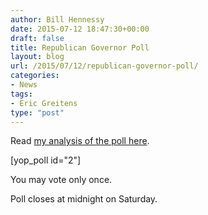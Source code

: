 ```yaml
---
author: Bill Hennessy
date: 2015-07-12 18:47:30+00:00
draft: false
title: Republican Governor Poll
layout: blog
url: /2015/07/12/republican-governor-poll/
categories:
- News
tags:
- Eric Greitens
type: "post"
---
```


Read [my analysis of the poll here](https://hennessysview.com/2015/07/19/analysis-of-2016-gop-governor-poll/).

[yop_poll id="2"]

You may vote only once.

Poll closes at midnight on Saturday.
